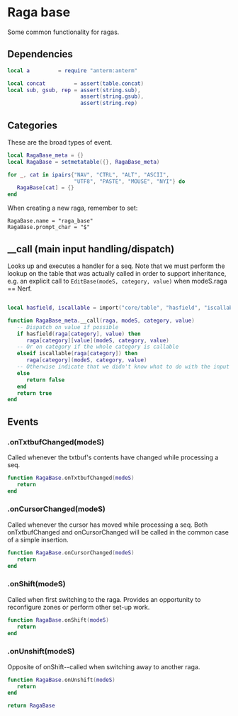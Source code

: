 # Raga base


Some common functionality for ragas\.

## Dependencies

```lua
local a         = require "anterm:anterm"

local concat         = assert(table.concat)
local sub, gsub, rep = assert(string.sub),
                       assert(string.gsub),
                       assert(string.rep)
```

## Categories

These are the broad types of event\.

```lua
local RagaBase_meta = {}
local RagaBase = setmetatable({}, RagaBase_meta)

for _, cat in ipairs{"NAV", "CTRL", "ALT", "ASCII",
                     "UTF8", "PASTE", "MOUSE", "NYI"} do
   RagaBase[cat] = {}
end
```

When creating a new raga, remember to set:

```lua-example
RagaBase.name = "raga_base"
RagaBase.prompt_char = "$"
```

## \_\_call \(main input handling/dispatch\)

Looks up and executes a handler for a seq\. Note that we must perform the
lookup on the table that was actually called in order to support inheritance,
e\.g\. an explicit call to `EditBase(modeS, category, value)` when
modeS\.raga == Nerf\.

```lua

local hasfield, iscallable = import("core/table", "hasfield", "iscallable")

function RagaBase_meta.__call(raga, modeS, category, value)
   -- Dispatch on value if possible
   if hasfield(raga[category], value) then
      raga[category][value](modeS, category, value)
   -- Or on category if the whole category is callable
   elseif iscallable(raga[category]) then
      raga[category](modeS, category, value)
   -- Otherwise indicate that we didn't know what to do with the input
   else
      return false
   end
   return true
end

```

## Events

### <Raga>\.onTxtbufChanged\(modeS\)

Called whenever the txtbuf's contents have changed while processing a seq\.

```lua
function RagaBase.onTxtbufChanged(modeS)
   return
end
```

### <Raga>\.onCursorChanged\(modeS\)

Called whenever the cursor has moved while processing a seq\.
Both onTxtbufChanged and onCursorChanged will be called in the
common case of a simple insertion\.

```lua
function RagaBase.onCursorChanged(modeS)
   return
end
```

### <Raga>\.onShift\(modeS\)

Called when first switching to the raga\. Provides an opportunity to
reconfigure zones or perform other set\-up work\.

```lua
function RagaBase.onShift(modeS)
   return
end
```

### <Raga>\.onUnshift\(modeS\)

Opposite of onShift\-\-called when switching away to another raga\.

```lua
function RagaBase.onUnshift(modeS)
   return
end
```

```lua
return RagaBase
```
